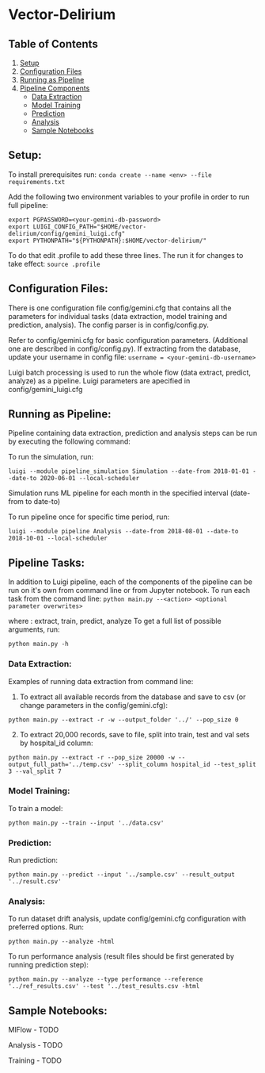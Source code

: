 # Vector-Delirium

## Table of Contents
1. [Setup](#setup)
2. [Configuration Files](#config)
3. [Running as Pipeline](#pipeline)
4. [Pipeline Components](#components)
    * [Data Extraction](#data)
    * [Model Training](#training)
    * [Prediction](#prediction)
    * [Analysis](#analysis)
    * [Sample Notebooks](#notebooks)


## Setup: <a name="setup"></a>

To install prerequisites run:
`conda create --name <env> --file requirements.txt`

Add the following two environment variables to your profile in order to run full pipeline: 
```
export PGPASSWORD=<your-gemini-db-password>
export LUIGI_CONFIG_PATH="$HOME/vector-delirium/config/gemini_luigi.cfg"
export PYTHONPATH="${PYTHONPATH}:$HOME/vector-delirium/"
```

To do that edit .profile to add these three lines. The run it for changes to take effect:
`source .profile`

## Configuration Files: <a name="config"></a>
There is one configuration file config/gemini.cfg that contains all the parameters for individual tasks (data extraction, model training and prediction, analysis). The config parser is in config/config.py.

Refer to config/gemini.cfg for basic configuration parameters. (Additional one are described in config/config.py).  If extracting from the database, update your username in config file:
`username = <your-gemini-db-username>`

Luigi batch processing is used to run the whole flow (data extract, predict, analyze) as a pipeline. Luigi parameters are apecified in config/gemini_luigi.cfg

## Running as Pipeline: <a name="pipeline"></a>
Pipeline containing data extraction, prediction and analysis steps can be run by executing the following command:

To run the simulation, run:

`luigi --module pipeline_simulation Simulation --date-from 2018-01-01 --date-to 2020-06-01 --local-scheduler`

Simulation runs ML pipeline for each month in the specified interval (date-from to date-to)

To run pipeline once for specific time period, run:

`luigi --module pipeline Analysis --date-from 2018-08-01 --date-to 2018-10-01 --local-scheduler`

## Pipeline Tasks: <a name="components"></a>
In addition to Luigi pipeline, each of the components of the pipeline can be run on it's own from command line or from Jupyter notebook.
To run each task from the command line:
`python main.py --<action> <optional parameter overwrites>`

where <action>: extract, train, predict, analyze
To get a full list of possible arguments, run:

`python main.py -h`

### Data Extraction:  <a name="data"></a>
Examples of running data extraction from command line:
1) To extract all available records from the database and save to csv (or change parameters in the config/gemini.cfg):

`python main.py --extract -r -w --output_folder '../' --pop_size 0`

2) To extract 20,000 records, save to file, split into train, test and val sets by hospital_id column:

`python main.py --extract -r --pop_size 20000 -w --output_full_path='../temp.csv' --split_column hospital_id --test_split 3 --val_split 7 `

### Model Training:  <a name="training"></a>
To train a model:

`python main.py --train --input '../data.csv'`

### Prediction:  <a name="prediction"></a>
Run prediction:

`python main.py --predict --input '../sample.csv' --result_output '../result.csv'`

### Analysis:  <a name="analysis"></a>
To run dataset drift analysis, update config/gemini.cfg configuration with preferred options. Run:

`python main.py --analyze -html`

To run performance analysis (result files should be first generated by running prediction step):

`python main.py --analyze --type performance --reference '../ref_results.csv' --test '../test_results.csv -html`

## Sample Notebooks:  <a name="notebooks"></a>
MlFlow - TODO

Analysis - TODO

Training - TODO




